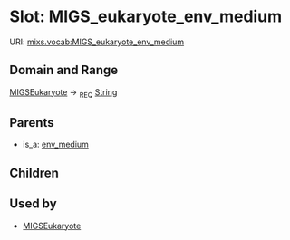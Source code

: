 
# Slot: MIGS_eukaryote_env_medium




URI: [mixs.vocab:MIGS_eukaryote_env_medium](https://w3id.org/mixs/vocab/MIGS_eukaryote_env_medium)


## Domain and Range

[MIGSEukaryote](MIGSEukaryote.md) ->  <sub>REQ</sub> [String](types/String.md)

## Parents

 *  is_a: [env_medium](env_medium.md)

## Children


## Used by

 * [MIGSEukaryote](MIGSEukaryote.md)
